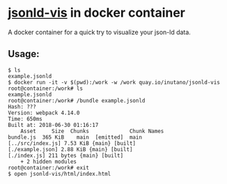 # [jsonld-vis](https://github.com/scienceai/jsonld-vis/) in docker container

A docker container for a quick try to visualize your json-ld data.

## Usage:

```
$ ls
example.jsonld
$ docker run -it -v $(pwd):/work -w /work quay.io/inutano/jsonld-vis
root@container:/work# ls
example.jsonld
root@container:/work# /bundle example.jsonld
Hash: ???
Version: webpack 4.14.0
Time: 650ms
Built at: 2018-06-30 01:16:17
    Asset     Size  Chunks             Chunk Names
bundle.js  365 KiB    main  [emitted]  main
[../src/index.js] 7.53 KiB {main} [built]
[./example.json] 2.88 KiB {main} [built]
[./index.js] 211 bytes {main} [built]
    + 2 hidden modules
root@container:/work# exit
$ open jsonld-vis/html/index.html
```
